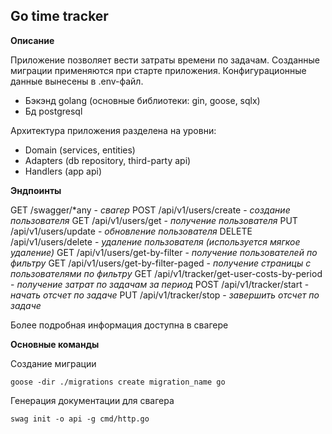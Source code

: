 ## **Go time tracker**


**Описание**


Приложение позволяет вести затраты времени по задачам.
Созданные миграции применяются при старте приложения.
Конфигурационные данные вынесены в .env-файл.
- Бэкэнд golang (основные библиотеки: gin, goose, sqlx)
- Бд postgresql

Архитектура приложения разделена на уровни:

- Domain (services, entities)
- Adapters (db repository, third-party api)
- Handlers (app api)

**Эндпоинты**


GET /swagger/*any  - *свагер*
POST /api/v1/users/create - *создание пользователя*
GET /api/v1/users/get - *получение пользователя*
PUT /api/v1/users/update - *обновление пользователя*
DELETE /api/v1/users/delete - *удаление пользователя (используется мягкое удаление)*
GET /api/v1/users/get-by-filter - *получение пользователей по фильтру*
GET /api/v1/users/get-by-filter-paged - *получение страницы с пользователями по фильтру*
GET /api/v1/tracker/get-user-costs-by-period - *получение затрат по задачам за период*
POST /api/v1/tracker/start - *начать отсчет по задаче*
PUT /api/v1/tracker/stop - *завершить отсчет по задаче*

Более подробная информация доступна в свагере

**Основные команды**

Создание миграции

    goose -dir ./migrations create migration_name go

Генерация документации для свагера

    swag init -o api -g cmd/http.go

